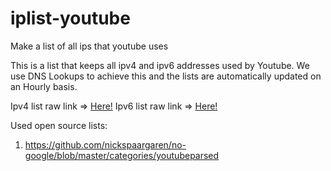 # iplist-youtube
Make a list of all ips that youtube uses

This is a list that keeps all ipv4 and ipv6 addresses used by Youtube. We use DNS Lookups to achieve this and the lists are automatically updated on an Hourly basis.

Ipv4 list raw link => [Here!]()
Ipv6 list raw link => [Here!]()

Used open source lists:
  1. https://github.com/nickspaargaren/no-google/blob/master/categories/youtubeparsed
